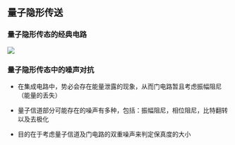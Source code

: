 ## 量子隐形传送

### 量子隐形传态的经典电路

![](C:\Users\许瑞青\Desktop\123.PNG)

### 量子隐形传态中的噪声对抗

- 在集成电路中，势必会存在能量泄露的现象，从而门电路暂且考虑振幅阻尼（能量的丢失）

- 量子信道部分可能存在的噪声有多种，包括：振幅阻尼，相位阻尼，比特翻转以及去极化

- 目的在于考虑量子信道及门电路的双重噪声来判定保真度的大小

  
